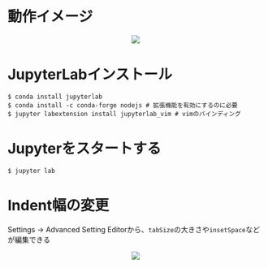 # 動作イメージ
<div align="center">
  <img src="https://user-images.githubusercontent.com/4949982/47258571-fa779c00-d4d7-11e8-8673-a7b6cf29c9ad.png">
</div>

# JupyterLabインストール
```console
$ conda install jupyterlab
$ conda install -c conda-forge nodejs # 拡張機能を有効にするのに必要
$ jupyter labextension install jupyterlab_vim # vimのバインディング
```

# Jupyterをスタートする
```console
$ jupyter lab
```

# Indent幅の変更

Settings -> Advanced Setting Editorから、`tabSize`の大きさや`insetSpace`などが編集できる 

<div align="center">
  <img src="https://user-images.githubusercontent.com/4949982/47258747-bf2a9c80-d4da-11e8-822f-7f2326ae1fa9.png">
</div>
